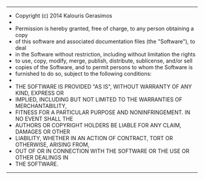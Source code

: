 *********************************************************************************
*	Copyright (c) 2014 Kalouris Gerasimos
*
*	Permission is hereby granted, free of charge, to any person obtaining a copy
*	of this software and associated documentation files (the "Software"), to deal
*	in the Software without restriction, including without limitation the rights
*	to use, copy, modify, merge, publish, distribute, sublicense, and/or sell
*	copies of the Software, and to permit persons to whom the Software is
*	furnished to do so, subject to the following conditions:
*
*	THE SOFTWARE IS PROVIDED "AS IS", WITHOUT WARRANTY OF ANY KIND, EXPRESS OR
*	IMPLIED, INCLUDING BUT NOT LIMITED TO THE WARRANTIES OF MERCHANTABILITY,
*	FITNESS FOR A PARTICULAR PURPOSE AND NONINFRINGEMENT. IN NO EVENT SHALL THE
*	AUTHORS OR COPYRIGHT HOLDERS BE LIABLE FOR ANY CLAIM, DAMAGES OR OTHER
*	LIABILITY, WHETHER IN AN ACTION OF CONTRACT, TORT OR OTHERWISE, ARISING FROM,
*	OUT OF OR IN CONNECTION WITH THE SOFTWARE OR THE USE OR OTHER DEALINGS IN
*	THE SOFTWARE.
**********************************************************************************
